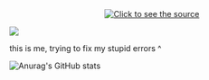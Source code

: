 <div align="center">
 <a class="link" href="https://github.com/kamikaonashi/animation/blob/main/kami.svg">
  <img class="image" src="kami.svg" alt="Click to see the source">
 </a>
</div>

![](https://github.com/kamikaonashi/help/blob/main/giphy.gif)

this is me, trying to fix my stupid errors ^


![Anurag's GitHub stats](https://github-readme-stats.vercel.app/api?username=kamikaonashi&show_icons=true&theme=transparent)
